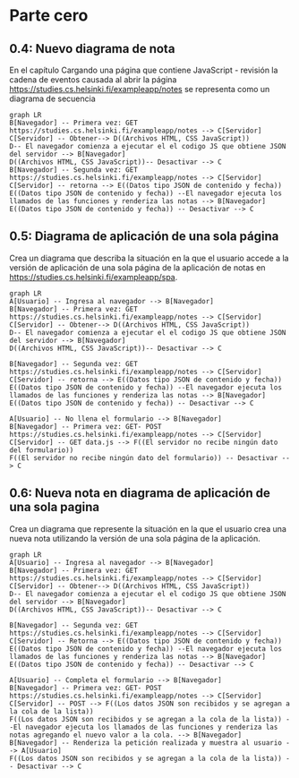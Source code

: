 # Parte cero

## 0.4: Nuevo diagrama de nota
En el capítulo Cargando una página que contiene JavaScript - revisión la cadena de eventos causada al abrir la página https://studies.cs.helsinki.fi/exampleapp/notes se representa como un diagrama de secuencia

```mermaid
graph LR
B[Navegador] -- Primera vez: GET https://studies.cs.helsinki.fi/exampleapp/notes --> C[Servidor]
C[Servidor] -- Obtener--> D((Archivos HTML, CSS JavaScript))
D-- El navegador comienza a ejecutar el el codigo JS que obtiene JSON del servidor --> B[Navegador]
D((Archivos HTML, CSS JavaScript))-- Desactivar --> C
B[Navegador] -- Segunda vez: GET https://studies.cs.helsinki.fi/exampleapp/notes --> C[Servidor]
C[Servidor] -- retorna --> E((Datos tipo JSON de contenido y fecha))
E((Datos tipo JSON de contenido y fecha)) --El navegador ejecuta los llamados de las funciones y renderiza las notas --> B[Navegador]
E((Datos tipo JSON de contenido y fecha)) -- Desactivar --> C

```

## 0.5: Diagrama de aplicación de una sola página
Crea un diagrama que describa la situación en la que el usuario accede a la versión de aplicación de una sola página de la aplicación de notas en https://studies.cs.helsinki.fi/exampleapp/spa.

```mermaid 
graph LR
A[Usuario] -- Ingresa al navegador --> B[Navegador]
B[Navegador] -- Primera vez: GET https://studies.cs.helsinki.fi/exampleapp/notes --> C[Servidor]
C[Servidor] -- Obtener--> D((Archivos HTML, CSS JavaScript))
D-- El navegador comienza a ejecutar el el codigo JS que obtiene JSON del servidor --> B[Navegador]
D((Archivos HTML, CSS JavaScript))-- Desactivar --> C

B[Navegador] -- Segunda vez: GET https://studies.cs.helsinki.fi/exampleapp/notes --> C[Servidor]
C[Servidor] -- retorna --> E((Datos tipo JSON de contenido y fecha))
E((Datos tipo JSON de contenido y fecha)) --El navegador ejecuta los llamados de las funciones y renderiza las notas --> B[Navegador]
E((Datos tipo JSON de contenido y fecha)) -- Desactivar --> C

A[Usuario] -- No llena el formulario --> B[Navegador]
B[Navegador] -- Primera vez: GET- POST https://studies.cs.helsinki.fi/exampleapp/notes --> C[Servidor]
C[Servidor] -- GET data.js --> F((El servidor no recibe ningún dato del formulario))
F((El servidor no recibe ningún dato del formulario)) -- Desactivar --> C
```

## 0.6: Nueva nota en diagrama de aplicación de una sola pagina
Crea un diagrama que represente la situación en la que el usuario crea una nueva nota utilizando la versión de una sola página de la aplicación.

```mermaid
graph LR
A[Usuario] -- Ingresa al navegador --> B[Navegador]
B[Navegador] -- Primera vez: GET https://studies.cs.helsinki.fi/exampleapp/notes --> C[Servidor]
C[Servidor] -- Obtener--> D((Archivos HTML, CSS JavaScript))
D-- El navegador comienza a ejecutar el el codigo JS que obtiene JSON del servidor --> B[Navegador]
D((Archivos HTML, CSS JavaScript))-- Desactivar --> C

B[Navegador] -- Segunda vez: GET https://studies.cs.helsinki.fi/exampleapp/notes --> C[Servidor]
C[Servidor] -- Retorna --> E((Datos tipo JSON de contenido y fecha))
E((Datos tipo JSON de contenido y fecha)) --El navegador ejecuta los llamados de las funciones y renderiza las notas --> B[Navegador]
E((Datos tipo JSON de contenido y fecha)) -- Desactivar --> C

A[Usuario] -- Completa el formulario --> B[Navegador]
B[Navegador] -- Primera vez: GET- POST https://studies.cs.helsinki.fi/exampleapp/notes --> C[Servidor]
C[Servidor] -- POST --> F((Los datos JSON son recibidos y se agregan a la cola de la lista))
F((Los datos JSON son recibidos y se agregan a la cola de la lista)) --El navegador ejecuta los llamados de las funciones y renderiza las notas agregando el nuevo valor a la cola. --> B[Navegador]
B[Navegador] -- Renderiza la petición realizada y muestra al usuario --> A[Usuario]
F((Los datos JSON son recibidos y se agregan a la cola de la lista)) -- Desactivar --> C
```
